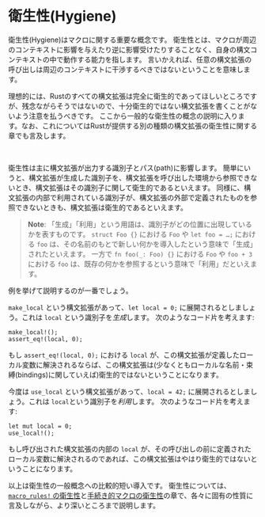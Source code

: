 <!--
# Hygiene
-->
# 衛生性(Hygiene)

<!--
Hygiene is an important concept for macros.
It describes the ability for a macro to work in its own syntax context, not affecting nor being affected by its surroundings.
In other words this means that a syntax extension should be invocable anywhere without interfering with its surrounding context.
-->
衛生性(Hygiene)はマクロに関する重要な概念です。
衛生性とは、マクロが周辺のコンテキストに影響を与えたり逆に影響受けたりすることなく、自身の構文コンテキストの中で動作する能力を指します。
言いかえれば、任意の構文拡張の呼び出しは周辺のコンテキストに干渉するべきではないということを意味します。

<!--
In a perfect world all syntax extensions in Rust would be fully hygienic, unfortunately this isn't the case, so care should be taken to avoid writing syntax extensions that aren't fully hygienic.
We will go into general hygiene concepts here which will be touched upon in the corresponding hygiene chapters for the different syntax extensions Rust has to offer.
-->
理想的には、Rustのすべての構文拡張は完全に衛生的であってほしいところですが、残念ながらそうではないので、十分衛生的ではない構文拡張を書くことがないよう注意を払うべきです。
ここから一般的な衛生性の概念の説明に入ります。なお、これについてはRustが提供する別の種類の構文拡張の衛生性に関する章でも言及します。

&nbsp;

<!--
Hygiene mainly affects identifiers and paths emitted by syntax extensions.
In short, if an identifier created by a syntax extension cannot be accessed by the environment where the syntax extension has been invoked it is hygienic in regards to that identifier.
Likewise, if an identifier used in a syntax extension cannot reference something defined outside of a syntax extension it is considered hygienic.
-->
衛生性は主に構文拡張が出力する識別子とパス(path)に影響します。
簡単にいうと、構文拡張が生成した識別子を、構文拡張を呼び出した環境から参照できないとき、構文拡張はその識別子に関して衛生的であるといえます。
同様に、構文拡張の内部で利用されている識別子が、構文拡張の外部で定義されたものを参照できないときも、構文拡張は衛生的であるといえます。

<!--
> **Note**: The terms `create` and `use` refer to the position the identifier is in.
> That is the `Foo` in `struct Foo {}` or the `foo` in `let foo = …;` are created in the sense that they introduce something new under the name,
> but the `Foo` in `fn foo(_: Foo) {}` or the `foo` in `foo + 3` are usages in the sense that they are referring to something existing.
-->
> **Note**: 「生成」「利用」という用語は、識別子がどの位置に出現しているかを表すものです。
> `struct Foo {}` における `Foo` や `let foo = …;` における `foo` は、その名前のもとで新しい何かを導入したという意味で「生成」されたといえます。
> 一方で `fn foo(_: Foo) {}` における `Foo` や `foo + 3` における `foo` は、既存の何かを参照するという意味で「利用」だといえます。

<!--
This is best shown by example.
-->
例を挙げて説明するのが一番でしょう。

<!--
Let's assume we have some syntax extension `make_local` that expands to `let local = 0;`, that is it *creates* the identifier `local`.
Then given the following snippet:
-->
`make_local` という構文拡張があって、`let local = 0;` に展開されるとしましょう。これは `local` という識別子を*生成*します。
次のようなコード片を考えます:


```rust,ignore
make_local!();
assert_eq!(local, 0);
```

<!--
If the `local` in `assert_eq!(local, 0);` resolves to the local defined by the syntax extension, the syntax extension is not hygienic (at least in regards to local names/bindings).
-->
もし `assert_eq!(local, 0);` における `local` が、この構文拡張が定義したローカル変数に解決されるならば、この構文拡張は(少なくともローカルな名前・束縛(bindings)に関していえば)衛生的ではないということになります。

<!--
Now let's assume we have some syntax extension `use_local` that expands to `local = 42;`, that is it makes *use* of the identifier `local`.
Then given the following snippet:
-->
今度は `use_local` という構文拡張があって、`local = 42;` に展開されるとしましょう。これは `local`という識別子を*利用*します。
次のようなコード片を考えます:

```rust,ignore
let mut local = 0;
use_local!();
```

<!--
If the `local` inside of the syntax extension for the given invocation resolves to the local defined before its invocation, the syntax extension is not hygienic either.
-->
もし呼び出された構文拡張の内部の `local` が、その呼び出しの前に定義されたローカル変数に解決されるのであれば、この構文拡張はやはり衛生的ではないということになります。

<!--
This is a rather short introduction to the general concept of hygiene.
It will be explained in more depth in the corresponding [`macro_rules!` `hygiene`] and [proc-macro `hygiene`] chapters, with their specific peculiarities.
-->
以上は衛生性の一般概念への比較的短い導入です。
衛生性については、 [`macro_rules!` の衛生性]と[手続き的マクロの衛生性]の章で、各々に固有の性質に言及しながら、より深いところまで説明します。

<!--
[`macro_rules!` `hygiene`]: ../decl-macros/minutiae/hygiene.md
-->
[`macro_rules!` の衛生性]: ../decl-macros/minutiae/hygiene.md
<!--
[proc-macro `hygiene`]: ../proc-macros/hygiene.md
-->
[手続き的マクロの衛生性]: ../proc-macros/hygiene.md
